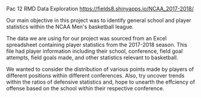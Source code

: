 Pac 12 RMD Data Exploration
https://fields8.shinyapps.io/NCAA_2017-2018/



Our main objective in this project was to identify general school and player statistics within the NCAA Men's basketball league.

The data we are using for our project was sourced from an Excel spreadsheet containing player statistics from the 2017-2018 season. This file had player information including their school, conference, field goal attempts, field goals made, and other statistics relevant to basketball.

We wanted to consider the distribution of various points made by players of different positions within different conferences. Also, try uncover trends within the ratios of defensive statistics and, hope to unearth the effciency of offense based on the school within their respective conference.
